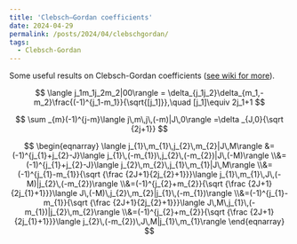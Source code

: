 ```yaml
---
title: 'Clebsch–Gordan coefficients'
date: 2024-04-29
permalink: /posts/2024/04/clebschgordan/
tags:
  - Clebsch-Gordan
---
```


Some useful results on Clebsch-Gordan coefficients ([see wiki for more](https://en.wikipedia.org/wiki/Clebsch%E2%80%93Gordan_coefficients)).

$$
\langle j_1m_1j_2m_2|00\rangle = \delta_{j_1j_2}\delta_{m_1,-m_2}\frac{(-1)^{j_1-m_1}}{\sqrt{[j_1]}},\quad
[j_1]\equiv 2j_1+1
$$

$$
\sum _{m}(-1)^{j-m}\langle j\,m\,j\,(-m)|J\,0\rangle =\delta _{J,0}{\sqrt {2j+1}}
$$

$$
\begin{eqnarray}
\langle j_{1}\,m_{1}\,j_{2}\,m_{2}|J\,M\rangle &=(-1)^{j_{1}+j_{2}-J}\langle j_{1}\,(-m_{1})\,j_{2}\,(-m_{2})|J\,(-M)\rangle \\&=(-1)^{j_{1}+j_{2}-J}\langle j_{2}\,m_{2}\,j_{1}\,m_{1}|J\,M\rangle \\&=(-1)^{j_{1}-m_{1}}{\sqrt {\frac {2J+1}{2j_{2}+1}}}\langle j_{1}\,m_{1}\,J\,(-M)|j_{2}\,(-m_{2})\rangle \\&=(-1)^{j_{2}+m_{2}}{\sqrt {\frac {2J+1}{2j_{1}+1}}}\langle J\,(-M)\,j_{2}\,m_{2}|j_{1}\,(-m_{1})\rangle \\&=(-1)^{j_{1}-m_{1}}{\sqrt {\frac {2J+1}{2j_{2}+1}}}\langle J\,M\,j_{1}\,(-m_{1})|j_{2}\,m_{2}\rangle \\&=(-1)^{j_{2}+m_{2}}{\sqrt {\frac {2J+1}{2j_{1}+1}}}\langle j_{2}\,(-m_{2})\,J\,M|j_{1}\,m_{1}\rangle
\end{eqnarray}
$$
